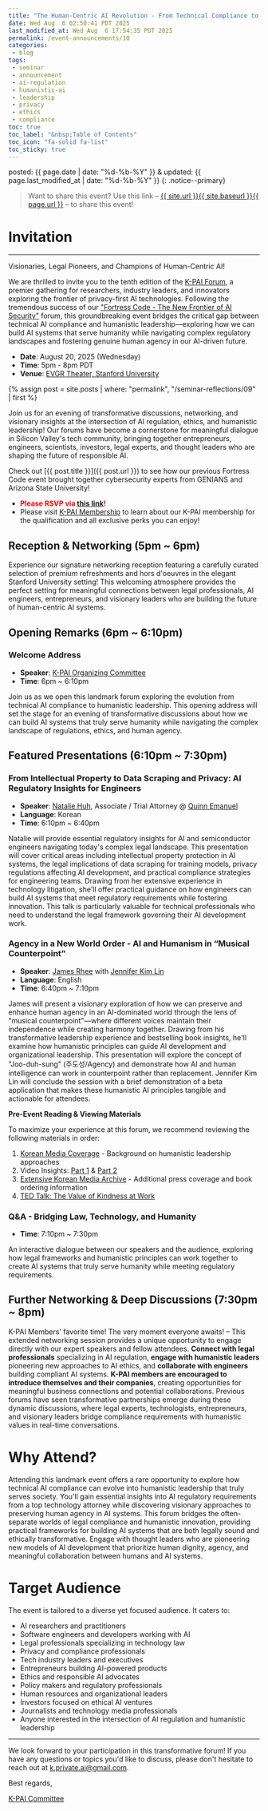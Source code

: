 ```yaml
---
title: "The Human-Centric AI Revolution - From Technical Compliance to Humanistic Leadership"
date: Wed Aug  6 02:50:41 PDT 2025
last_modified_at: Wed Aug  6 17:54:35 PDT 2025
permalink: /event-announcements/10
categories:
 - blog
tags:
 - seminar
 - announcement
 - ai-regulation
 - humanistic-ai
 - leadership
 - privacy
 - ethics
 - compliance
toc: true
toc_label: "&nbsp;Table of Contents"
toc_icon: "fa-solid fa-list"
toc_sticky: true
---
```


posted: {{ page.date | date: "%d-%b-%Y" }}
&amp;
updated: {{ page.last_modified_at | date: "%d-%b-%Y" }}
{: .notice--primary}

> Want to share this event?
Use this link
&ndash; <a href="{{ page.url }}">{{ site.url }}{{ site.baseurl }}{{ page.url }}</a> &ndash;
to share this event!

# Invitation

---
Visionaries, Legal Pioneers, and Champions of Human-Centric AI!

We are thrilled to invite you to the tenth edition of the [K-PAI Forum](/),
a premier gathering for researchers, industry leaders,
and innovators exploring the frontier of privacy-first AI technologies.
Following the tremendous success of our ["Fortress Code - The New Frontier of AI Security"](/event-announcements/09) forum,
this groundbreaking event bridges the critical gap between technical AI compliance and humanistic leadership—exploring how we can build AI systems that serve humanity while navigating complex regulatory landscapes and fostering genuine human agency in our AI-driven future.

- **Date**: August 20, 2025 (Wednesday)
- **Time**: 5pm - 8pm PDT
- **Venue**: [EVGR Theater, Stanford University](https://maps.app.goo.gl/W3qRPoNthuNzsjG5A)

{% assign post = site.posts | where: "permalink", "/seminar-reflections/09" | first %}

Join us for an evening of transformative discussions, networking,
and visionary insights at the intersection of AI regulation, ethics, and humanistic leadership!
Our forums have become a cornerstone for meaningful dialogue
in Silicon Valley's tech community, bringing together entrepreneurs, engineers, scientists, investors, legal experts,
and thought leaders who are shaping the future of responsible AI.

Check out [{{ post.title }}]({{ post.url }}) to see how our previous Fortress Code event brought together cybersecurity experts from
GENIANS and Arizona State University!

- <font color="red"><strong>Please RSVP via <a href="https://lu.ma/lv2kqmmu">this link</a>!</strong></font>
- Please visit [K-PAI Membership](/membership) to learn about our K-PAI membership for the qualification and all exclusive perks you can enjoy!

<!--
## Special Thanks to Our Sponsors

We extend our sincere gratitude to [Stanford University](https://www.stanford.edu/) for providing the prestigious EVGR Theater venue, and to our community partners who make this valuable networking and knowledge-sharing opportunity possible. This event will feature premium refreshments and networking opportunities throughout the evening, fostering meaningful connections between legal professionals, AI researchers, entrepreneurs, and humanistic leaders.

<div class="img-container-justified">
&nbsp;
<img width="20%" src="/assets/images/k-on-pie.png">
<img width="20%" src="/resource/org-logos/stanford-logo.png">
<img width="20%" src="/assets/images/kappa-to-pi.png">
&nbsp;
</div>
-->

<!--Stay tuned for information about special prizes and giveaways at this event!-->

<!--***Please note: This event will be conducted in Korean.***-->

## Reception & Networking (5pm ~ 6pm)

Experience our signature networking reception featuring a carefully curated selection of premium refreshments and hors d'oeuvres in the elegant Stanford University setting! This welcoming atmosphere provides the perfect setting for meaningful connections between legal professionals, AI engineers, entrepreneurs, and visionary leaders who are building the future of human-centric AI systems.

## Opening Remarks (6pm ~ 6:10pm)

### Welcome Address

- **Speaker**: [K-PAI Organizing Committee](/committee)
- **Time**: 6pm ~ 6:10pm

Join us as we open this landmark forum exploring the evolution from technical AI compliance to humanistic leadership. This opening address will set the stage for an evening of transformative discussions about how we can build AI systems that truly serve humanity while navigating the complex landscape of regulations, ethics, and human agency.

## Featured Presentations (6:10pm ~ 7:30pm)

### From Intellectual Property to Data Scraping and Privacy: AI Regulatory Insights for Engineers

- **Speaker**: [Natalie Huh](https://www.linkedin.com/in/natalie-huh-03b2221b7/), Associate / Trial Attorney @ [Quinn Emanuel](https://www.quinnemanuel.com/)
- **Language**: Korean
- **Time**: 6:10pm ~ 6:40pm

Natalie will provide essential regulatory insights for AI and semiconductor engineers navigating today's complex legal landscape. This presentation will cover critical areas including intellectual property protection in AI systems, the legal implications of data scraping for training models, privacy regulations affecting AI development, and practical compliance strategies for engineering teams. Drawing from her extensive experience in technology litigation, she'll offer practical guidance on how engineers can build AI systems that meet regulatory requirements while fostering innovation. This talk is particularly valuable for technical professionals who need to understand the legal framework governing their AI development work.

### Agency in a New World Order - AI and Humanism in &ldquo;Musical Counterpoint&rdquo;

- **Speaker**: [James Rhee](https://www.redhelicopter.com/about-james) with [Jennifer Kim Lin](https://www.linkedin.com/in/jennifer-kim-lin-19a87a2/)
- **Language**: English
- **Time**: 6:40pm ~ 7:10pm

James will present a visionary exploration of how we can preserve and enhance human agency in an AI-dominated world through the lens of "musical counterpoint"—where different voices maintain their independence while creating harmony together. Drawing from his transformative leadership experience and bestselling book insights, he'll examine how humanistic principles can guide AI development and organizational leadership. This presentation will explore the concept of "Joo-duh-sung" (주도성/Agency) and demonstrate how AI and human intelligence can work in counterpoint rather than replacement. Jennifer Kim Lin will conclude the session with a brief demonstration of a beta application that makes these humanistic AI principles tangible and actionable for attendees.

**Pre-Event Reading & Viewing Materials**

To maximize your experience at this forum, we recommend reviewing the following materials in order:

1. [Korean Media Coverage](https://www.joongang.co.kr/article/25327172) - Background on humanistic leadership approaches
1. Video Insights: [Part 1](https://www.youtube.com/watch?v=xvBC0QrZQUE) & [Part 2](https://www.youtube.com/watch?v=GJaQOwdSIHE)
1. [Extensive Korean Media Archive](https://www.redhelicopter.com/korean-media) - Additional press coverage and book ordering information
1. [TED Talk: The Value of Kindness at Work](https://www.ted.com/talks/james_rhee_the_value_of_kindness_at_work)

### Q&A - Bridging Law, Technology, and Humanity

- **Time**: 7:10pm ~ 7:30pm

An interactive dialogue between our speakers and the audience, exploring how legal frameworks and humanistic principles can work together to create AI systems that truly serve humanity while meeting regulatory requirements.

## Further Networking & Deep Discussions (7:30pm ~ 8pm)

K-PAI Members' favorite time! The very moment everyone awaits!
–
This extended networking session provides a unique opportunity to engage directly with our expert speakers and fellow attendees. **Connect with legal professionals** specializing in AI regulation, **engage with humanistic leaders** pioneering new approaches to AI ethics, and **collaborate with engineers** building compliant AI systems. **K-PAI members are encouraged to introduce themselves and their companies**, creating opportunities for meaningful business connections and potential collaborations. Previous forums have seen transformative partnerships emerge during these dynamic discussions, where legal experts, technologists, entrepreneurs, and visionary leaders bridge compliance requirements with humanistic values in real-time conversations.

# Why Attend?

Attending this landmark event offers a rare opportunity to explore how technical AI compliance can evolve into humanistic leadership that truly serves society. You'll gain essential insights into AI regulatory requirements from a top technology attorney while discovering visionary approaches to preserving human agency in AI systems. This forum bridges the often-separate worlds of legal compliance and humanistic innovation, providing practical frameworks for building AI systems that are both legally sound and ethically transformative. Engage with thought leaders who are pioneering new models of AI development that prioritize human dignity, agency, and meaningful collaboration between humans and AI systems.

# Target Audience

The event is tailored to a diverse yet focused audience. It caters to:

- AI researchers and practitioners
- Software engineers and developers working with AI
- Legal professionals specializing in technology law
- Privacy and compliance professionals
- Tech industry leaders and executives
- Entrepreneurs building AI-powered products
- Ethics and responsible AI advocates
- Policy makers and regulatory professionals
- Human resources and organizational leaders
- Investors focused on ethical AI ventures
- Journalists and technology media professionals
- Anyone interested in the intersection of AI regulation and humanistic leadership

---

We look forward to your participation in this transformative forum! If you have any questions or topics you'd like to discuss, please don't hesitate to reach out at [k.private.ai@gmail.com](mailto:k.private.ai@gmail.com).

Best regards,

[K-PAI Committee](/committee)
